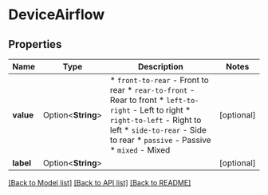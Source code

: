 # DeviceAirflow

## Properties

Name | Type | Description | Notes
------------ | ------------- | ------------- | -------------
**value** | Option<**String**> | * `front-to-rear` - Front to rear * `rear-to-front` - Rear to front * `left-to-right` - Left to right * `right-to-left` - Right to left * `side-to-rear` - Side to rear * `passive` - Passive * `mixed` - Mixed | [optional]
**label** | Option<**String**> |  | [optional]

[[Back to Model list]](../README.md#documentation-for-models) [[Back to API list]](../README.md#documentation-for-api-endpoints) [[Back to README]](../README.md)


